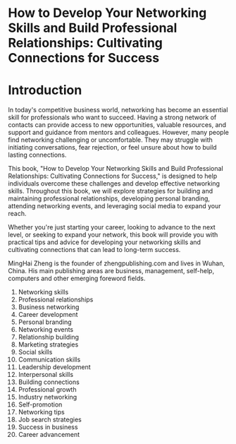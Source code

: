 # How to Develop Your Networking Skills and Build Professional Relationships: Cultivating Connections for Success

# Introduction

In today's competitive business world, networking has become an essential skill for professionals who want to succeed. Having a strong network of contacts can provide access to new opportunities, valuable resources, and support and guidance from mentors and colleagues. However, many people find networking challenging or uncomfortable. They may struggle with initiating conversations, fear rejection, or feel unsure about how to build lasting connections.

This book, "How to Develop Your Networking Skills and Build Professional Relationships: Cultivating Connections for Success," is designed to help individuals overcome these challenges and develop effective networking skills. Throughout this book, we will explore strategies for building and maintaining professional relationships, developing personal branding, attending networking events, and leveraging social media to expand your reach.

Whether you're just starting your career, looking to advance to the next level, or seeking to expand your network, this book will provide you with practical tips and advice for developing your networking skills and cultivating connections that can lead to long-term success.

MingHai Zheng is the founder of zhengpublishing.com and lives in Wuhan, China. His main publishing areas are business, management, self-help, computers and other emerging foreword fields.



1. Networking skills
2. Professional relationships
3. Business networking
4. Career development
5. Personal branding
6. Networking events
7. Relationship building
8. Marketing strategies
9. Social skills
10. Communication skills
11. Leadership development
12. Interpersonal skills
13. Building connections
14. Professional growth
15. Industry networking
16. Self-promotion
17. Networking tips
18. Job search strategies
19. Success in business
20. Career advancement

